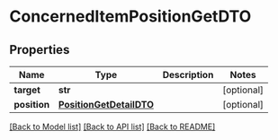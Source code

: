 # ConcernedItemPositionGetDTO

## Properties
Name | Type | Description | Notes
------------ | ------------- | ------------- | -------------
**target** | **str** |  | [optional] 
**position** | [**PositionGetDetailDTO**](PositionGetDetailDTO.md) |  | [optional] 

[[Back to Model list]](../README.md#documentation-for-models) [[Back to API list]](../README.md#documentation-for-api-endpoints) [[Back to README]](../README.md)


